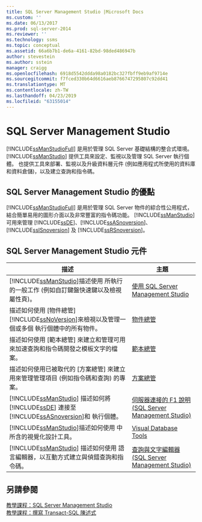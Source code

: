 ```yaml
---
title: SQL Server Management Studio |Microsoft Docs
ms.custom: ''
ms.date: 06/13/2017
ms.prod: sql-server-2014
ms.reviewer: ''
ms.technology: ssms
ms.topic: conceptual
ms.assetid: 66a6b7b1-de6a-4161-82bd-98ded486947b
author: stevestein
ms.author: sstein
manager: craigg
ms.openlocfilehash: 6918d5542ddda98a0182bc327fbff9eb9af9714e
ms.sourcegitcommit: f7fced330b64d6616aeb8766747295807c92dd41
ms.translationtype: MT
ms.contentlocale: zh-TW
ms.lasthandoff: 04/23/2019
ms.locfileid: "63155014"
---
```

# <a name="sql-server-management-studio"></a>SQL Server Management Studio
  [!INCLUDE[ssManStudioFull](../includes/ssmanstudiofull-md.md)] 是用於管理 SQL Server 基礎結構的整合式環境。 [!INCLUDE[ssManStudio](../includes/ssmanstudio-md.md)] 提供工具來設定、監視以及管理 SQL Server 執行個體。 也提供工具來部署、監視以及升級資料層元件 (例如應用程式所使用的資料庫和資料倉儲)，以及建立查詢和指令碼。  
  
## <a name="benefits-of-sql-server-management-studio"></a>SQL Server Management Studio 的優點  
 [!INCLUDE[ssManStudioFull](../includes/ssmanstudiofull-md.md)] 是用於管理 SQL Server 物件的綜合性公用程式，結合簡單易用的圖形介面以及非常豐富的指令碼功能。 [!INCLUDE[ssManStudio](../includes/ssmanstudio-md.md)] 可用來管理 [!INCLUDE[ssDE](../includes/ssde-md.md)]、[!INCLUDE[ssASnoversion](../includes/ssasnoversion-md.md)]、[!INCLUDE[ssISnoversion](../includes/ssisnoversion-md.md)] 及 [!INCLUDE[ssRSnoversion](../includes/ssrsnoversion-md.md)]。  
  
## <a name="sql-server-management-studio-components"></a>SQL Server Management Studio 元件  
  
|描述|主題|  
|-----------------|-----------|  
|[!INCLUDE[ssManStudio](../includes/ssmanstudio-md.md)]描述使用  所執行的一般工作 (例如自訂鍵盤快速鍵以及檢視屬性頁)。|[使用 SQL Server Management Studio](../database-engine/use-sql-server-management-studio.md)|  
| 描述如何使用 [物件總管] [!INCLUDE[ssNoVersion](../includes/ssnoversion-md.md)]來檢視以及管理一個或多個  執行個體中的所有物件。|[物件總管](object/object-explorer.md)|  
| 描述如何使用 [範本總管] 來建立和管理可用來加速查詢和指令碼開發之模板文字的檔案。|[範本總管](template/template-explorer.md)|  
| 描述如何使用已被取代的 [方案總管] 來建立用來管理管理項目 (例如指令碼和查詢) 的專案。|[方案總管](solution/solution-explorer.md)|  
|[!INCLUDE[ssManStudio](../includes/ssmanstudio-md.md)] 描述如何將 [!INCLUDE[ssDE](../includes/ssde-md.md)] 連接至 [!INCLUDE[ssASnoversion](../includes/ssasnoversion-md.md)]和  執行個體。|[伺服器連接的 F1 說明 &#40;SQL Server Management Studio&#41;](f1-help/f1-help-for-server-connections-sql-server-management-studio.md)|  
|[!INCLUDE[ssManStudio](../includes/ssmanstudio-md.md)]描述如何使用  中所含的視覺化設計工具。|[Visual Database Tools](visual-db-tools/visual-database-tools.md)|  
|[!INCLUDE[ssManStudio](../includes/ssmanstudio-md.md)] 描述如何使用  語言編輯器，以互動方式建立與偵錯查詢和指令碼。|[查詢與文字編輯器 &#40;SQL Server Management Studio&#41;](../relational-databases/scripting/query-and-text-editors-sql-server-management-studio.md)|  
  
## <a name="see-also"></a>另請參閱  
 [教學課程：SQL Server Management Studio](tutorials/tutorial-sql-server-management-studio.md)   
 [教學課程：撰寫 Transact-SQL 陳述式](../t-sql/tutorial-writing-transact-sql-statements.md)  
  
  
